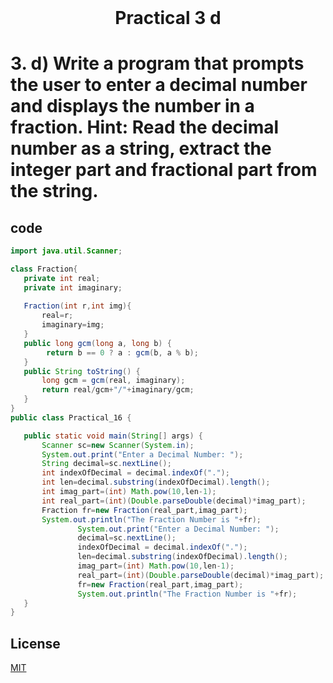 <h1 align="center" style="margin-top: 0px;">
Practical 3 d 
</h1>

#	3.	d) Write a program that prompts the user to enter a decimal number and displays  the number in a fraction. Hint: Read the decimal number as a string, extract the  integer part and fractional part from the string. 

## code 

```java
import java.util.Scanner;

class Fraction{  
   private int real;
   private int imaginary;
   
   Fraction(int r,int img){
       real=r;
       imaginary=img;
   }
   public long gcm(long a, long b) {
        return b == 0 ? a : gcm(b, a % b);
   }
   public String toString() {
       long gcm = gcm(real, imaginary);
       return real/gcm+"/"+imaginary/gcm;
   }
}
public class Practical_16 {

   public static void main(String[] args) {
       Scanner sc=new Scanner(System.in);
       System.out.print("Enter a Decimal Number: ");
       String decimal=sc.nextLine();
       int indexOfDecimal = decimal.indexOf(".");
       int len=decimal.substring(indexOfDecimal).length();
       int imag_part=(int) Math.pow(10,len-1);
       int real_part=(int)(Double.parseDouble(decimal)*imag_part);
       Fraction fr=new Fraction(real_part,imag_part);
       System.out.println("The Fraction Number is "+fr);
               System.out.print("Enter a Decimal Number: ");
               decimal=sc.nextLine();
               indexOfDecimal = decimal.indexOf(".");
               len=decimal.substring(indexOfDecimal).length();
               imag_part=(int) Math.pow(10,len-1);
               real_part=(int)(Double.parseDouble(decimal)*imag_part);
               fr=new Fraction(real_part,imag_part);
               System.out.println("The Fraction Number is "+fr);
   }
}
```

## License
[MIT](https://hiren14.github.io/java_lab_050/LICENSE)